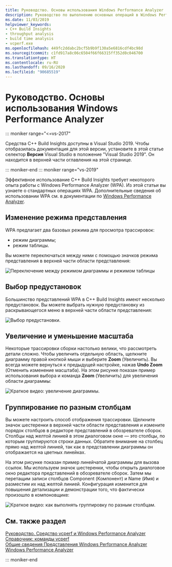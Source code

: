 ```yaml
---
title: Руководство. Основы использования Windows Performance Analyzer
description: Руководство по выполнению основных операций в Windows Performance Analyzer.
ms.date: 11/03/2019
helpviewer_keywords:
- C++ Build Insights
- throughput analysis
- build time analysis
- vcperf.exe
ms.openlocfilehash: 449fc2ddabc2bcf5b9b9f130a5e6816cdf4bc98d
ms.sourcegitcommit: c1fd917a8c06c6504f66f66315ff352d0c046700
ms.translationtype: HT
ms.contentlocale: ru-RU
ms.lasthandoff: 09/16/2020
ms.locfileid: "90685519"
---
```

# <a name="tutorial-windows-performance-analyzer-basics"></a>Руководство. Основы использования Windows Performance Analyzer

::: moniker range="<=vs-2017"

Средства C++ Build Insights доступны в Visual Studio 2019. Чтобы отобразилась документация для этой версии, установите в этой статье селектор **Версия** Visual Studio в положение "Visual Studio 2019". Он находится в верхней части оглавления на этой странице.

::: moniker-end
::: moniker range="vs-2019"

Эффективное использование C++ Build Insights требует некоторого опыта работы с Windows Performance Analyzer (WPA). Из этой статьи вы узнаете о стандартных операциях WPA. Дополнительные сведения об использовании WPA см. в документации по [Windows Performance Analyzer](/windows-hardware/test/wpt/windows-performance-analyzer).

## <a name="change-the-view-mode"></a>Изменение режима представления

WPA предлагает два базовых режима для просмотра трассировок:

- режим диаграммы;
- режим таблицы.

Вы можете переключаться между ними с помощью значков режима представления в верхней части области представления:

![Переключение между режимом диаграммы и режимом таблицы](media/wpa-switching-view-mode.gif)

## <a name="select-presets"></a>Выбор предустановок

Большинство представлений WPA в C++ Build Insights имеют несколько предустановок. Вы можете выбрать нужную предустановку из раскрывающегося меню в верхней части области представления:

![Выбор предустановки.](media/wpa-presets.png)

## <a name="zoom-in-and-out"></a>Увеличение и уменьшение масштаба

Некоторые трассировки сборки настолько велики, что рассмотреть детали сложно. Чтобы увеличить отдельную область, щелкните диаграмму правой кнопкой мыши и выберите **Zoom** (Увеличить). Вы всегда можете вернуться к предыдущей настройке, нажав **Undo Zoom** (Отменить изменение масштаба). На этом рисунке показан пример использования выбора и команда **Zoom** (Увеличить) для увеличения области диаграммы:

![Краткое видео: увеличение диаграммы.](media/wpa-zooming.gif)

## <a name="group-by-different-columns"></a>Группирование по разным столбцам

Вы можете настроить способ отображения трассировки. Щелкните значок шестеренки в верхней части области представления и измените порядок столбцов в редакторе представлений в обозревателе сборок. Столбцы над желтой линией в этом диалоговом окне — это столбцы, по которым группируются строки данных. Обратите внимание на столбец прямо над желтой линией, так как в представлении диаграммы он отображается на цветных линейках.

На этом рисунке показан пример линейчатой диаграммы для вызова ссылок. Мы используем значок шестеренки, чтобы открыть диалоговое окно редактора представлений в обозревателе сборок. Затем мы перетащим записи столбцов Component (Компонент) и Name (Имя) и разместим их над желтой линией. Конфигурация изменится для повышения детализации и демонстрации того, что фактически произошло в компоновщике:

![Краткое видео: как выполнять группировку по разным столбцам.](media/wpa-grouping.gif)

## <a name="see-also"></a>См. также раздел

[Руководство. Средство vcperf и Windows Performance Analyzer](vcperf-and-wpa.md)\
[Справочник: команды vcperf](/cpp/build-insights/reference/vcperf-commands)\
[Общие сведения Представления Windows Performance Analyzer](/cpp/build-insights/reference/wpa-views)\
[Windows Performance Analyzer](/windows-hardware/test/wpt/windows-performance-analyzer)

::: moniker-end
